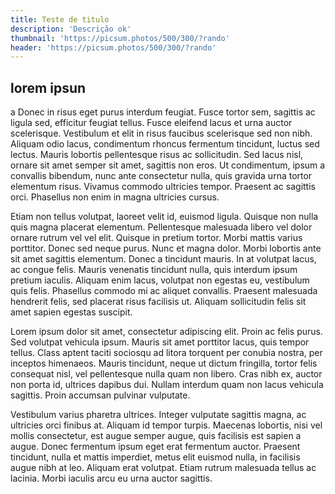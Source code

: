 ```yaml
---
title: Teste de titulo
description: 'Descrição ok'
thumbnail: 'https://picsum.photos/500/300/?rando'
header: 'https://picsum.photos/500/300/?rando'
---
```


## lorem ipsun

a
Donec in risus eget purus interdum feugiat. Fusce tortor sem, sagittis ac ligula sed, efficitur feugiat tellus. Fusce eleifend lacus et urna auctor scelerisque. Vestibulum et elit in risus faucibus scelerisque sed non nibh. Aliquam odio lacus, condimentum rhoncus fermentum tincidunt, luctus sed lectus. Mauris lobortis pellentesque risus ac sollicitudin. Sed lacus nisl, ornare sit amet semper sit amet, sagittis non eros. Ut condimentum, ipsum a convallis bibendum, nunc ante consectetur nulla, quis gravida urna tortor elementum risus. Vivamus commodo ultricies tempor. Praesent ac sagittis orci. Phasellus non enim in magna ultricies cursus.

Etiam non tellus volutpat, laoreet velit id, euismod ligula. Quisque non nulla quis magna placerat elementum. Pellentesque malesuada libero vel dolor ornare rutrum vel vel elit. Quisque in pretium tortor. Morbi mattis varius porttitor. Donec sed neque purus. Nunc et magna dolor. Morbi lobortis ante sit amet sagittis elementum. Donec a tincidunt mauris. In at volutpat lacus, ac congue felis. Mauris venenatis tincidunt nulla, quis interdum ipsum pretium iaculis. Aliquam enim lacus, volutpat non egestas eu, vestibulum quis felis. Phasellus commodo mi ac aliquet convallis. Praesent malesuada hendrerit felis, sed placerat risus facilisis ut. Aliquam sollicitudin felis sit amet sapien egestas suscipit.

Lorem ipsum dolor sit amet, consectetur adipiscing elit. Proin ac felis purus. Sed volutpat vehicula ipsum. Mauris sit amet porttitor lacus, quis tempor tellus. Class aptent taciti sociosqu ad litora torquent per conubia nostra, per inceptos himenaeos. Mauris tincidunt, neque ut dictum fringilla, tortor felis consequat nisl, vel pellentesque nulla quam non libero. Cras nibh ex, auctor non porta id, ultrices dapibus dui. Nullam interdum quam non lacus vehicula sagittis. Proin accumsan pulvinar vulputate.

Vestibulum varius pharetra ultrices. Integer vulputate sagittis magna, ac ultricies orci finibus at. Aliquam id tempor turpis. Maecenas lobortis, nisi vel mollis consectetur, est augue semper augue, quis facilisis est sapien a augue. Donec fermentum ipsum eget erat fermentum auctor. Praesent tincidunt, nulla et mattis imperdiet, metus elit euismod nulla, in facilisis augue nibh at leo. Aliquam erat volutpat. Etiam rutrum malesuada tellus ac lacinia. Morbi iaculis arcu eu urna auctor sagittis.